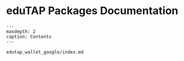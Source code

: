 # eduTAP Packages Documentation

```{toctree}
---
maxdepth: 2
caption: Contents
---

edutap_wallet_google/index.md

```